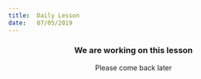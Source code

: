 ```yaml
---
title:  Daily Lesson
date:   07/05/2019
---
```


### <center>We are working on this lesson</center>
<center>Please come back later</center>